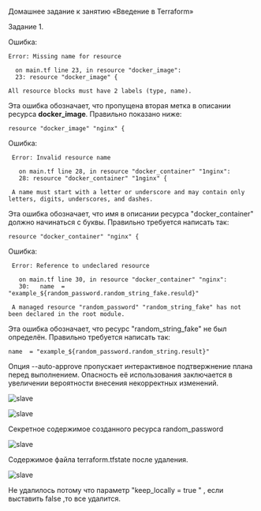 
Домашнее задание к занятию «Введение в Terraform»

Задание 1.

  Ошибка:
 ```
 Error: Missing name for resource

   on main.tf line 23, in resource "docker_image":
   23: resource "docker_image" {

 All resource blocks must have 2 labels (type, name).

```

Эта ошибка обозначает, что пропущена вторая метка в описании ресурса **docker_image**. Правильно показано ниже:
   
```
resource "docker_image" "nginx" {
```

Ошибка:
```
 Error: Invalid resource name

   on main.tf line 28, in resource "docker_container" "1nginx":
   28: resource "docker_container" "1nginx" {

 A name must start with a letter or underscore and may contain only letters, digits, underscores, and dashes.
```

Эта ошибка обозначает, что имя в описании ресурса "docker_container" должно начинаться с буквы. Правильно требуется написать так:

```
resource "docker_container" "nginx" {
```

Ошибка:
```
 Error: Reference to undeclared resource

   on main.tf line 30, in resource "docker_container" "nginx":
   30:   name  = "example_${random_password.random_string_fake.resuld}"

 A managed resource "random_password" "random_string_fake" has not been declared in the root module.
```

Эта ошибка обозначает, что ресурс "random_string_fake" не был определён. Правильно требуется написать так:

```
name  = "example_${random_password.random_string.result}"
```
Опция --auto-approve пропускает интерактивное подтвержнение плана перед выполнением. Опасность её использования заключается в увеличении вероятности внесения некорректных изменений.

![slave](https://github.com/felimonist/terraform_base/blob/main/img/1.JPG)

![slave](https://github.com/felimonist/terraform_base/blob/main/img/2.0.JPG)


Cекретное содержимое созданного ресурса random_password

![slave](https://github.com/felimonist/terraform_base/blob/main/img/3.JPG)

Cодержимое файла terraform.tfstate после удаления.

![slave](https://github.com/felimonist/terraform_base/blob/main/img/4.JPG)

Не удалилось потому что параметр "keep_locally = true " , если выставить false ,то все удалится.
